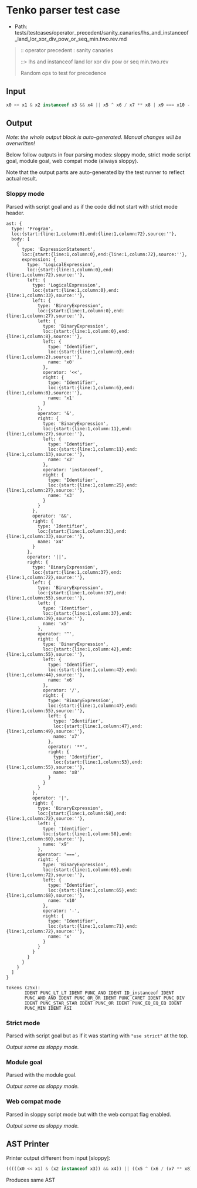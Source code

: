 # Tenko parser test case

- Path: tests/testcases/operator_precedent/sanity_canaries/lhs_and_instanceof_land_lor_xor_div_pow_or_seq_min.two.rev.md

> :: operator precedent : sanity canaries
>
> ::> lhs and instanceof land lor xor div pow or seq min.two.rev
>
> Random ops to test for precedence

## Input

`````js
x0 << x1 & x2 instanceof x3 && x4 || x5 ^ x6 / x7 ** x8 | x9 === x10 - x
`````

## Output

_Note: the whole output block is auto-generated. Manual changes will be overwritten!_

Below follow outputs in four parsing modes: sloppy mode, strict mode script goal, module goal, web compat mode (always sloppy).

Note that the output parts are auto-generated by the test runner to reflect actual result.

### Sloppy mode

Parsed with script goal and as if the code did not start with strict mode header.

`````
ast: {
  type: 'Program',
  loc:{start:{line:1,column:0},end:{line:1,column:72},source:''},
  body: [
    {
      type: 'ExpressionStatement',
      loc:{start:{line:1,column:0},end:{line:1,column:72},source:''},
      expression: {
        type: 'LogicalExpression',
        loc:{start:{line:1,column:0},end:{line:1,column:72},source:''},
        left: {
          type: 'LogicalExpression',
          loc:{start:{line:1,column:0},end:{line:1,column:33},source:''},
          left: {
            type: 'BinaryExpression',
            loc:{start:{line:1,column:0},end:{line:1,column:27},source:''},
            left: {
              type: 'BinaryExpression',
              loc:{start:{line:1,column:0},end:{line:1,column:8},source:''},
              left: {
                type: 'Identifier',
                loc:{start:{line:1,column:0},end:{line:1,column:2},source:''},
                name: 'x0'
              },
              operator: '<<',
              right: {
                type: 'Identifier',
                loc:{start:{line:1,column:6},end:{line:1,column:8},source:''},
                name: 'x1'
              }
            },
            operator: '&',
            right: {
              type: 'BinaryExpression',
              loc:{start:{line:1,column:11},end:{line:1,column:27},source:''},
              left: {
                type: 'Identifier',
                loc:{start:{line:1,column:11},end:{line:1,column:13},source:''},
                name: 'x2'
              },
              operator: 'instanceof',
              right: {
                type: 'Identifier',
                loc:{start:{line:1,column:25},end:{line:1,column:27},source:''},
                name: 'x3'
              }
            }
          },
          operator: '&&',
          right: {
            type: 'Identifier',
            loc:{start:{line:1,column:31},end:{line:1,column:33},source:''},
            name: 'x4'
          }
        },
        operator: '||',
        right: {
          type: 'BinaryExpression',
          loc:{start:{line:1,column:37},end:{line:1,column:72},source:''},
          left: {
            type: 'BinaryExpression',
            loc:{start:{line:1,column:37},end:{line:1,column:55},source:''},
            left: {
              type: 'Identifier',
              loc:{start:{line:1,column:37},end:{line:1,column:39},source:''},
              name: 'x5'
            },
            operator: '^',
            right: {
              type: 'BinaryExpression',
              loc:{start:{line:1,column:42},end:{line:1,column:55},source:''},
              left: {
                type: 'Identifier',
                loc:{start:{line:1,column:42},end:{line:1,column:44},source:''},
                name: 'x6'
              },
              operator: '/',
              right: {
                type: 'BinaryExpression',
                loc:{start:{line:1,column:47},end:{line:1,column:55},source:''},
                left: {
                  type: 'Identifier',
                  loc:{start:{line:1,column:47},end:{line:1,column:49},source:''},
                  name: 'x7'
                },
                operator: '**',
                right: {
                  type: 'Identifier',
                  loc:{start:{line:1,column:53},end:{line:1,column:55},source:''},
                  name: 'x8'
                }
              }
            }
          },
          operator: '|',
          right: {
            type: 'BinaryExpression',
            loc:{start:{line:1,column:58},end:{line:1,column:72},source:''},
            left: {
              type: 'Identifier',
              loc:{start:{line:1,column:58},end:{line:1,column:60},source:''},
              name: 'x9'
            },
            operator: '===',
            right: {
              type: 'BinaryExpression',
              loc:{start:{line:1,column:65},end:{line:1,column:72},source:''},
              left: {
                type: 'Identifier',
                loc:{start:{line:1,column:65},end:{line:1,column:68},source:''},
                name: 'x10'
              },
              operator: '-',
              right: {
                type: 'Identifier',
                loc:{start:{line:1,column:71},end:{line:1,column:72},source:''},
                name: 'x'
              }
            }
          }
        }
      }
    }
  ]
}

tokens (25x):
       IDENT PUNC_LT_LT IDENT PUNC_AND IDENT ID_instanceof IDENT
       PUNC_AND_AND IDENT PUNC_OR_OR IDENT PUNC_CARET IDENT PUNC_DIV
       IDENT PUNC_STAR_STAR IDENT PUNC_OR IDENT PUNC_EQ_EQ_EQ IDENT
       PUNC_MIN IDENT ASI
`````

### Strict mode

Parsed with script goal but as if it was starting with `"use strict"` at the top.

_Output same as sloppy mode._

### Module goal

Parsed with the module goal.

_Output same as sloppy mode._

### Web compat mode

Parsed in sloppy script mode but with the web compat flag enabled.

_Output same as sloppy mode._

## AST Printer

Printer output different from input [sloppy]:

````js
(((((x0 << x1) & (x2 instanceof x3)) && x4)) || ((x5 ^ (x6 / (x7 ** x8))) | (x9 === (x10 - x))));
````

Produces same AST
